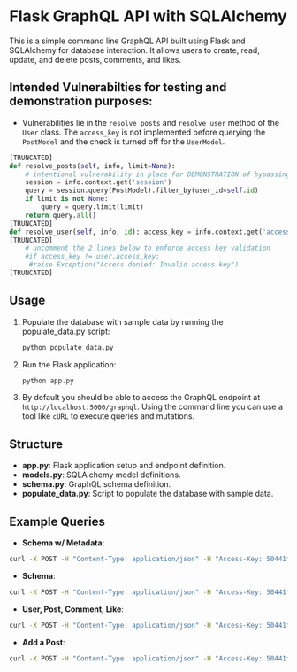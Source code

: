 # Flask GraphQL API with SQLAlchemy

This is a simple command line GraphQL API built using Flask and SQLAlchemy for database interaction. It allows users to create, read, update, and delete posts, comments, and likes.

## Intended Vulnerabilties for testing and demonstration purposes:
- Vulnerabilities lie in the `resolve_posts` and `resolve_user` method of the `User` class. The `access_key` is not implemented before querying the `PostModel` and the check is turned off for the `UserModel`.
```python
[TRUNCATED]
def resolve_posts(self, info, limit=None):
    # intentional vulnerability in place for DEMONSTRATION of bypassing access key validation.
    session = info.context.get('session')
    query = session.query(PostModel).filter_by(user_id=self.id)
    if limit is not None:
        query = query.limit(limit)
    return query.all()
[TRUNCATED]
def resolve_user(self, info, id): access_key = info.context.get('access_key')
[TRUNCATED]
    # uncomment the 2 lines below to enforce access key validation
    #if access_key != user.access_key:
     #raise Exception("Access denied: Invalid access key")
[TRUNCATED]
```

## Usage
1. Populate the database with sample data by running the populate_data.py script:

    ```bash
    python populate_data.py
    ```
    
2. Run the Flask application:

    ```bash
    python app.py
    ```

3. By default you should be able to access the GraphQL endpoint at `http://localhost:5000/graphql`. Using the command line you can use a tool like `cURL` to execute queries and mutations.

## Structure

- **app.py**: Flask application setup and endpoint definition.
- **models.py**: SQLAlchemy model definitions.
- **schema.py**: GraphQL schema definition.
- **populate_data.py**: Script to populate the database with sample data.

## Example Queries
- **Schema w/ Metadata**:
```bash
curl -X POST -H "Content-Type: application/json" -H "Access-Key: 50441f01-8b54-4ea1-a0c1-88c02dd97bc0" --data "{\"query\": \"{ __type(name: \\\"Post\\\") { description fields { name description type { name kind ofType { name kind }}}}}\"}" http://localhost:5000/graphql
```
- **Schema**:
```bash
curl -X POST -H "Content-Type: application/json" -H "Access-Key: 50441f01-8b54-4ea1-a0c1-88c02dd97bc0" --data "{\"query\": \"{ __schema { queryType { fields { name args { name type { name kind ofType { name } } } } } } }\"}" http://localhost:5000/graphql
```
- **User, Post, Comment, Like**:
```bash
curl -X POST -H "Content-Type: application/json" -H "Access-Key: 50441f01-8b54-4ea1-a0c1-88c02dd97bc0" --data "{\"query\": \"{ user(id: 8) { id name email posts { id title content } comments { id content } likes { id userId } } }\"}" http://localhost:5000/graphql
```
- **Add a Post**:
```bash
curl -X POST -H "Content-Type: application/json" -H "Access-Key: 50441f01-8b54-4ea1-a0c1-88c02dd97bc0" --data "{\"query\": \"mutation { createComment(postId: 1, content: \\\"This is a new comment11\\\") { comment { id content } } }\"}" http://localhost:5000/graphql```
